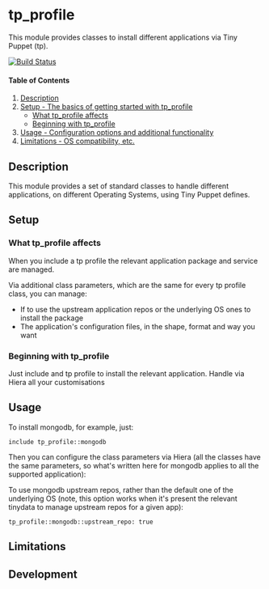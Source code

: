 # tp_profile

This module provides classes to install different applications via Tiny Puppet (tp).

[![Build Status](https://travis-ci.org/example42/puppet-tp_profile.svg?branch=master)](https://travis-ci.org/example42/puppet-tp_profile)

#### Table of Contents

1. [Description](#description)
2. [Setup - The basics of getting started with tp_profile](#setup)
    * [What tp_profile affects](#what-tp_profile-affects)
    * [Beginning with tp_profile](#beginning-with-tp_profile)
3. [Usage - Configuration options and additional functionality](#usage)
4. [Limitations - OS compatibility, etc.](#limitations)

## Description

This module provides a set of standard classes to handle different applications, on different Operating Systems, using Tiny Puppet defines.

## Setup

### What tp_profile affects 

When you include a tp profile the relevant application package and service are managed.

Via additional class parameters, which are the same for every tp profile class, you can manage:
- If to use the upstream application repos or the underlying OS ones to install the package
- The application's configuration files, in the shape, format and way you want

### Beginning with tp_profile

Just include and tp profile to install the relevant application. Handle via Hiera all your customisations

## Usage

To install mongodb, for example, just:

    include tp_profile::mongodb

Then you can configure the class parameters via Hiera (all the classes have the same parameters, so what's written here for mongodb applies to all the supported application):

To use mongodb upstream repos, rather than the default one of the underlying OS (note, this option works when it's present the relevant tinydata to manage upstream repos for a given app):

    tp_profile::mongodb::upstream_repo: true

## Limitations

## Development
